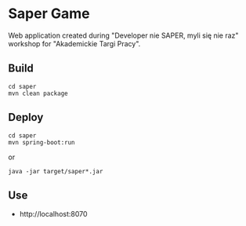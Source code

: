 # Saper Game #

Web application created during "Developer nie SAPER, myli się nie raz" workshop for "Akademickie Targi Pracy". 

## Build
```
cd saper
mvn clean package
```

## Deploy
```
cd saper
mvn spring-boot:run
```

or

```
java -jar target/saper*.jar
```

## Use
- http://localhost:8070
